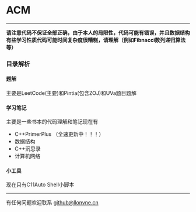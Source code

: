 # ACM

---

**请注意代码不保证全部正确，由于本人的局限性，代码可能有错误，并且数据结构有些学习性质代码可能时间复杂度很糟糕，请理解（例如Fibnacci数列递归算法等）**

### 目录解析

#### 题解

主要是LeetCode(主要)和Pintia(包含ZOJ)和UVa题目题解

#### 学习笔记

主要是一些书本的代码理解和笔记现在有

* C++PrimerPlus （全速更新中！！！）
* 数据结构
* C++沉思录
* 计算机网络

#### 小工具

现在只有C11Auto Shell小脚本

---

有任何问题欢迎联系 github@llonvne.cn

